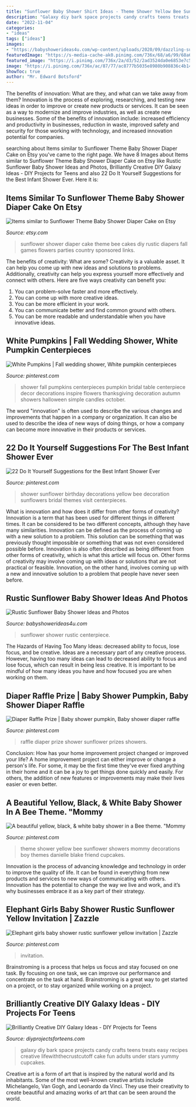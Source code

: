 ```yaml
---
title: "Sunflower Baby Shower Shirt Ideas - Theme Shower Yellow Bee Sunflower Showers Mommy Decorations Boy Themes Danielle Blake Friend Cupcakes"
description: "Galaxy diy bark space projects candy crafts teens treats easy recipes creative lifewiththecrustcutoff cake fun adults under stars yummy cupcakes"
date: "2022-11-04"
categories:
- "ideas"
tags: ["ideas"]
images:
- "https://babyshowerideas4u.com/wp-content/uploads/2020/09/dazzling-sunflower-baby-centerpiece.jpg"
featuredImage: "https://s-media-cache-ak0.pinimg.com/736x/68/a6/99/68a699746872f0dbee3b3fa7fd24a3cf.jpg"
featured_image: "https://i.pinimg.com/736x/2a/d3/52/2ad3524da0e6853e7c5ef7c3bd8b5bd3.jpg"
image: "https://i.pinimg.com/736x/ac/87/77/ac8777b5035e8980b908836c4b144a63--white-pumpkins-wedding-pumpkin-wedding-centerpieces.jpg"
ShowToc: true
author: "Mr. Edward Botsford"
---
```



The benefits of innovation: What are they, and what can we take away from them?
Innovation is the process of exploring, researching, and testing new ideas in order to improve or create new products or services. It can be seen as a way to modernize and improve industries, as well as create new businesses. Some of the benefits of innovation include: increased efficiency and productivity in businesses, reduction in waste, improved safety and security for those working with technology, and increased innovation potential for companies.

	

		
searching about Items similar to Sunflower Theme Baby Shower Diaper Cake on Etsy you've came to the right page. We have 8 Images about Items similar to Sunflower Theme Baby Shower Diaper Cake on Etsy like Rustic Sunflower Baby Shower Ideas and Photos, Brilliantly Creative DIY Galaxy Ideas - DIY Projects for Teens and also 22 Do It Yourself Suggestions for the Best Infant Shower Ever. Here it is:
		
    
## Items Similar To Sunflower Theme Baby Shower Diaper Cake On Etsy

<img loading=lazy src="https://img.etsystatic.com/il/69597f/581770189/il_570xN.581770189_ccyo.jpg?version=0" onerror="this.onerror=null;this.src='https://tse4.mm.bing.net/th?id=OIP.SOK1g3LSunxb49sdNjqZeQHaJ6&amp;pid=15.1';" alt="Items similar to Sunflower Theme Baby Shower Diaper Cake on Etsy">

_Source: etsy.com_

>sunflower shower diaper cake theme bee cakes diy rustic diapers fall games flowers parties country sponsored links. 

	

The benefits of creativity: What are some?
Creativity is a valuable asset. It can help you come up with new ideas and solutions to problems. Additionally, creativity can help you express yourself more effectively and connect with others. Here are five ways creativity can benefit you: 
1) You can problem-solve faster and more effectively.
2) You can come up with more creative ideas.
3) You can be more efficient in your work.
4) You can communicate better and find common ground with others.
5) You can be more readable and understandable when you have innovative ideas.

    
## White Pumpkins | Fall Wedding Shower, White Pumpkin Centerpieces

<img loading=lazy src="https://i.pinimg.com/736x/ac/87/77/ac8777b5035e8980b908836c4b144a63--white-pumpkins-wedding-pumpkin-wedding-centerpieces.jpg" onerror="this.onerror=null;this.src='https://tse3.mm.bing.net/th?id=OIP.UAxjuLXkgMqptWCwGnRf_wHaJ3&amp;pid=15.1';" alt="White Pumpkins | Fall wedding shower, White pumpkin centerpieces">

_Source: pinterest.com_

>shower fall pumpkins centerpieces pumpkin bridal table centerpiece decor decorations inspire flowers thanksgiving decoration autumn showers halloween simple candles october. 

	

The word "innovation" is often used to describe the various changes and improvements that happen in a company or organization. It can also be used to describe the idea of new ways of doing things, or how a company can become more innovative in their products or services.

    
## 22 Do It Yourself Suggestions For The Best Infant Shower Ever

<img loading=lazy src="https://i.pinimg.com/736x/86/39/64/863964f1836b598fcc472f523e58c8d8.jpg" onerror="this.onerror=null;this.src='https://tse3.mm.bing.net/th?id=OIP.4XCEN5RW155BnE5AEnPmTwHaHa&amp;pid=15.1';" alt="22 Do It Yourself Suggestions for the Best Infant Shower Ever">

_Source: pinterest.com_

>shower sunflower birthday decorations yellow bee decoration sunflowers bridal themes visit centerpieces. 

	

What is innovation and how does it differ from other forms of creativity?
Innovation is a term that has been used for different things in different times. It can be considered to be two different concepts, although they have many similarities. Innovation can be defined as the process of coming up with a new solution to a problem. This solution can be something that was previously thought impossible or something that was not even considered possible before. Innovation is also often described as being different from other forms of creativity, which is what this article will focus on. Other forms of creativity may involve coming up with ideas or solutions that are not practical or feasible. Innovation, on the other hand, involves coming up with a new and innovative solution to a problem that people have never seen before.

    
## Rustic Sunflower Baby Shower Ideas And Photos

<img loading=lazy src="https://babyshowerideas4u.com/wp-content/uploads/2020/09/dazzling-sunflower-baby-centerpiece.jpg" onerror="this.onerror=null;this.src='https://tse4.mm.bing.net/th?id=OIP.2A-89nF5mN5M6iZ1StB7ywHaJ3&amp;pid=15.1';" alt="Rustic Sunflower Baby Shower Ideas and Photos">

_Source: babyshowerideas4u.com_

>sunflower shower rustic centerpiece. 

	

The Hazards of Having Too Many Ideas: decreased ability to focus, lose focus, and be creative.
Ideas are a necessary part of any creative process. However, having too many ideas can lead to decreased ability to focus and lose focus, which can result in being less creative. It is important to be mindful of how many ideas you have and how focused you are when working on them.

    
## Diaper Raffle Prize | Baby Shower Pumpkin, Baby Shower Diaper Raffle

<img loading=lazy src="https://i.pinimg.com/736x/88/0b/cd/880bcd13436acddd397f46ae438cc72c.jpg" onerror="this.onerror=null;this.src='https://tse3.mm.bing.net/th?id=OIP.XxM6Pc4pG7Y_BZuXGHNlHQHaL0&amp;pid=15.1';" alt="Diaper Raffle Prize | Baby shower pumpkin, Baby shower diaper raffle">

_Source: pinterest.com_

>raffle diaper prize shower sunflower prizes showers. 

	

Conclusion: How has your home improvement project changed or improved your life?
A home improvement project can either improve or change a person's life. For some, it may be the first time they've ever fixed anything in their home and it can be a joy to get things done quickly and easily. For others, the addition of new features or improvements may make their lives easier or even better.

    
## A Beautiful Yellow, Black, &amp; White Baby Shower In A Bee Theme. &quot;Mommy

<img loading=lazy src="https://s-media-cache-ak0.pinimg.com/736x/68/a6/99/68a699746872f0dbee3b3fa7fd24a3cf.jpg" onerror="this.onerror=null;this.src='https://tse3.mm.bing.net/th?id=OIP.GTuOHAME_EriAS_qWcPGAgHaKl&amp;pid=15.1';" alt="A beautiful yellow, black, &amp; white baby shower in a Bee theme. &quot;Mommy">

_Source: pinterest.com_

>theme shower yellow bee sunflower showers mommy decorations boy themes danielle blake friend cupcakes. 

	

Innovation is the process of advancing knowledge and technology in order to improve the quality of life. It can be found in everything from new products and services to new ways of communicating with others. Innovation has the potential to change the way we live and work, and it’s why businesses embrace it as a key part of their strategy.

    
## Elephant Girls Baby Shower Rustic Sunflower Yellow Invitation | Zazzle

<img loading=lazy src="https://i.pinimg.com/736x/2a/d3/52/2ad3524da0e6853e7c5ef7c3bd8b5bd3.jpg" onerror="this.onerror=null;this.src='https://tse2.mm.bing.net/th?id=OIP.gd6kqzzJLravs0QtC_m39QHaHa&amp;pid=15.1';" alt="Elephant girls baby shower rustic sunflower yellow invitation | Zazzle">

_Source: pinterest.com_

>invitation. 

	

Brainstroming is a process that helps us focus and stay focused on one task. By focusing on one task, we can improve our performance and concentrate on the task at hand. Brainstroming is a great way to get started on a project, or to stay organized while working on a project.

    
## Brilliantly Creative DIY Galaxy Ideas - DIY Projects For Teens

<img loading=lazy src="https://diyprojectsforteens.com/wp-content/uploads/2016/07/galaxy-bark.jpg" onerror="this.onerror=null;this.src='https://tse1.mm.bing.net/th?id=OIP.81mK7zeeVA7vivSWrbIwzgHaN1&amp;pid=15.1';" alt="Brilliantly Creative DIY Galaxy Ideas - DIY Projects for Teens">

_Source: diyprojectsforteens.com_

>galaxy diy bark space projects candy crafts teens treats easy recipes creative lifewiththecrustcutoff cake fun adults under stars yummy cupcakes. 

	

Creative art is a form of art that is inspired by the natural world and its inhabitants. Some of the most well-known creative artists include Michelangelo, Van Gogh, and Leonardo da Vinci. They use their creativity to create beautiful and amazing works of art that can be seen around the world.

